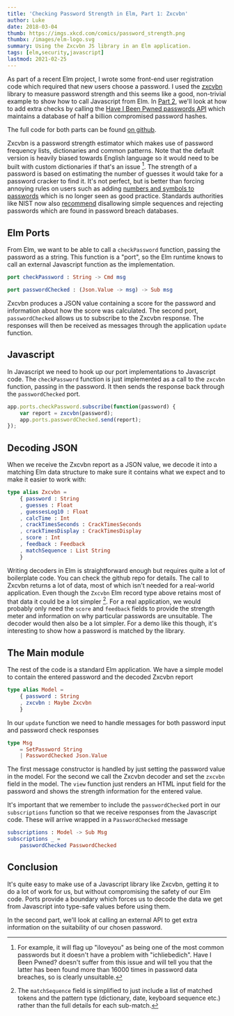 ```yaml
---
title: 'Checking Password Strength in Elm, Part 1: Zxcvbn'
author: Luke
date: 2018-03-04
thumb: https://imgs.xkcd.com/comics/password_strength.png
thumbx: /images/elm-logo.svg
summary: Using the Zxcvbn JS library in an Elm application.
tags: [elm,security,javascript]
lastmod: 2021-02-25
---
```


As part of a recent Elm project, I wrote some front-end user registration code which required that new users choose a password. I used the [zxcvbn](https://github.com/dropbox/zxcvbn) library to measure password strength and this seems like a good, non-trivial example to show how to call Javascript from Elm. In [Part 2](/posts/elm-have-i-been-pwned), we'll look at how to add extra checks by calling the [Have I Been Pwned passwords API](https://haveibeenpwned.com/API/v3#PwnedPasswords) which maintains a database of half a billion compromised password hashes.

The full code for both parts can be found [on github](https://github.com/tekul/elm-password-check).

Zxcvbn is a password strength estimator which makes use of password frequency lists, dictionaries and common patterns. Note that the default version is heavily biased towards English language so it would need to be built with custom dictionaries if that's an issue [^language]. The strength of a password is based on estimating the number of guesses it would take for a password cracker to find it. It's not perfect, but is better than forcing annoying rules on users such as adding [numbers and symbols to passwords](https://www.xkcd.com/936/) which is no longer seen as good practice. Standards authorities like NIST now also [recommend](https://stealthbits.com/blog/nist-password-guidelines/) disallowing simple sequences and rejecting passwords which are found in password breach databases.

[^language]: For example, it will flag up "iloveyou" as being one of the most common passwords but it doesn't have a problem with "ichliebedich". Have I Been Pwned? doesn't suffer from this issue and will tell you that the latter has been found more than 16000 times in password data breaches, so is clearly unsuitable.

<div id="elm-zxcvbn-app" class="w-2/3 mt-10 px-10 py-10 border rounded-md shadow mx-auto">
<div id="app"></div>
</div>
<script src="app.js"></script>
<script>
    var app = Elm.Main.init({
      node: document.getElementById('app'),
      flags: {}
    });
    app.ports.checkPassword.subscribe(function(password) {
        var report = zxcvbn(password);
        app.ports.passwordChecked.send(report);
    });
</script>
<script async src="/js/zxcvbn.js"></script>


## Elm Ports

From Elm, we want to be able to call a `checkPassword` function, passing the password as a string. This function is a "port", so the Elm runtime knows to call an external Javascript function as the implementation.

```elm
port checkPassword : String -> Cmd msg

port passwordChecked : (Json.Value -> msg) -> Sub msg
```
Zxcvbn produces a JSON value containing a score for the password and information about how the score was calculated. The second port, `passwordChecked` allows us to subscribe to the Zxcvbn response. The responses will then be received as messages through the application `update` function.


## Javascript

In Javascript we need to hook up our port implementations to Javascript code. The `checkPassword` function is just implemented as a call to the `zxcvbn` function, passing in the password. It then sends the response back through the `passwordChecked` port.

``` javascript
app.ports.checkPassword.subscribe(function(password) {
    var report = zxcvbn(password);
    app.ports.passwordChecked.send(report);
});
```

## Decoding JSON

When we receive the Zxcvbn report as a JSON value, we decode it into a matching Elm data structure to make sure it contains what we expect and to make it easier to work with:

```elm
type alias Zxcvbn =
    { password : String
    , guesses : Float
    , guessesLog10 : Float
    , calcTime : Int
    , crackTimesSeconds : CrackTimesSeconds
    , crackTimesDisplay : CrackTimesDisplay
    , score : Int
    , feedback : Feedback
    , matchSequence : List String
    }
```

Writing decoders in Elm is straightforward enough but requires quite a lot of boilerplate code. You can check the github repo for details. The call to Zxcvbn returns a lot of data, most of which isn't needed for a real-world application. Even though the `Zxcvbn` Elm record type above retains most of that data it could be a lot simpler [^zxcvbn_data]. For a real application, we would probably only need the `score` and `feedback` fields to provide the strength meter and information on why particular passwords are unsuitable. The decoder would then also be a lot simpler. For a demo like this though, it's interesting to show how a password is matched by the library.

[^zxcvbn_data]: The `matchSequence` field is simplified to just include a list of matched tokens and the pattern type (dictionary, date, keyboard sequence etc.) rather than the full details for each sub-match.

## The Main module

The rest of the code is a standard Elm application. We have a simple model to contain the entered password and the decoded Zxcvbn report

```elm
type alias Model =
    { password : String
    , zxcvbn : Maybe Zxcvbn
    }
```

In our `update` function we need to handle messages for both password input and password check responses

```elm
type Msg
    = SetPassword String
    | PasswordChecked Json.Value
```

The first message constructor is handled by just setting the password value in the model. For the second we call the Zxcvbn decoder and set the `zxcvbn` field in the model. The `view` function just renders an HTML input field for the password and shows the strength information for the entered value.

It's important that we remember to include the `passwordChecked` port in our `subscriptions` function so that we receive responses from the Javascript code. These will arrive wrapped in a `PasswordChecked` message

```elm
subscriptions : Model -> Sub Msg
subscriptions _ =
    passwordChecked PasswordChecked
```

## Conclusion

It's quite easy to make use of a Javascript library like Zxcvbn, getting it to do a lot of work for us, but without compromising the safety of our Elm code. Ports provide a boundary which forces us to decode the data we get from Javascript into type-safe values before using them.

In the second part, we'll look at calling an external API to get extra information on the suitability of our chosen password.
